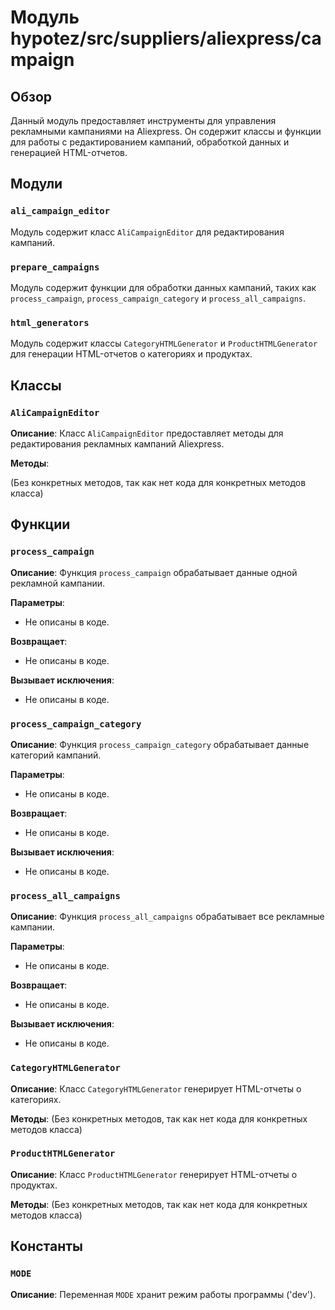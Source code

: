 # Модуль hypotez/src/suppliers/aliexpress/campaign

## Обзор

Данный модуль предоставляет инструменты для управления рекламными кампаниями на Aliexpress. Он содержит классы и функции для работы с редактированием кампаний, обработкой данных и генерацией HTML-отчетов.

## Модули

### `ali_campaign_editor`

Модуль содержит класс `AliCampaignEditor` для редактирования кампаний.

### `prepare_campaigns`

Модуль содержит функции для обработки данных кампаний, таких как `process_campaign`, `process_campaign_category` и `process_all_campaigns`.

### `html_generators`

Модуль содержит классы `CategoryHTMLGenerator` и `ProductHTMLGenerator` для генерации HTML-отчетов о категориях и продуктах.


## Классы

### `AliCampaignEditor`

**Описание**: Класс `AliCampaignEditor` предоставляет методы для редактирования рекламных кампаний Aliexpress.

**Методы**:

(Без конкретных методов, так как нет кода для конкретных методов класса)

## Функции

### `process_campaign`

**Описание**: Функция `process_campaign` обрабатывает данные одной рекламной кампании.

**Параметры**:
- Не описаны в коде.


**Возвращает**:
- Не описаны в коде.


**Вызывает исключения**:
- Не описаны в коде.


### `process_campaign_category`

**Описание**: Функция `process_campaign_category` обрабатывает данные категорий кампаний.

**Параметры**:
- Не описаны в коде.

**Возвращает**:
- Не описаны в коде.

**Вызывает исключения**:
- Не описаны в коде.


### `process_all_campaigns`

**Описание**: Функция `process_all_campaigns` обрабатывает все рекламные кампании.

**Параметры**:
- Не описаны в коде.

**Возвращает**:
- Не описаны в коде.


**Вызывает исключения**:
- Не описаны в коде.


### `CategoryHTMLGenerator`

**Описание**: Класс `CategoryHTMLGenerator` генерирует HTML-отчеты о категориях.


**Методы**:
(Без конкретных методов, так как нет кода для конкретных методов класса)


### `ProductHTMLGenerator`

**Описание**: Класс `ProductHTMLGenerator` генерирует HTML-отчеты о продуктах.


**Методы**:
(Без конкретных методов, так как нет кода для конкретных методов класса)


## Константы

### `MODE`

**Описание**: Переменная `MODE` хранит режим работы программы ('dev').

```
